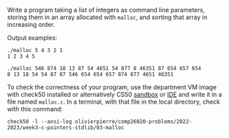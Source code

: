 Write a program taking a list of integers as command line parameters, storing
them in an array allocated with `malloc`, and sorting that array in increasing
order.

Output examples:

```shell
./malloc 5 4 3 2 1
1 2 3 4 5 

./malloc 546 874 18 13 87 54 4651 54 877 8 46351 87 654 657 654
8 13 18 54 54 87 87 546 654 654 657 874 877 4651 46351
```

To check the correctness of your program, use the department VM image with check50 installed or alternatively CS50 [sandbox](sandbox.cs50.io)
or [IDE](ide.cs50.io) and write it in a file named `malloc.c`. In a terminal,
with that file in the local directory, check with this command:
```shell
check50 -l --ansi-log olivierpierre/comp26020-problems/2022-2023/week3-c-pointers-stdlib/03-malloc
```
